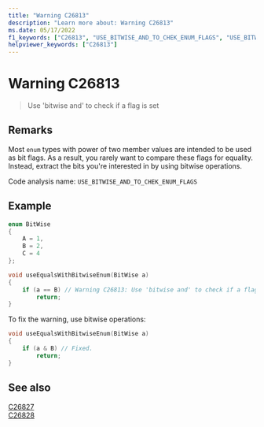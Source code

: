 ```yaml
---
title: "Warning C26813"
description: "Learn more about: Warning C26813"
ms.date: 05/17/2022
f1_keywords: ["C26813", "USE_BITWISE_AND_TO_CHEK_ENUM_FLAGS", "USE_BITWISE_AND_TO_CHECK_ENUM_FLAGS"]
helpviewer_keywords: ["C26813"]
---
```

# Warning C26813

> Use 'bitwise and' to check if a flag is set

## Remarks

Most `enum` types with power of two member values are intended to be used as bit flags. As a result, you rarely want to compare these flags for equality. Instead, extract the bits you're interested in by using bitwise operations.

Code analysis name: `USE_BITWISE_AND_TO_CHEK_ENUM_FLAGS`

## Example

```cpp
enum BitWise
{
    A = 1,
    B = 2,
    C = 4
};

void useEqualsWithBitwiseEnum(BitWise a) 
{
    if (a == B) // Warning C26813: Use 'bitwise and' to check if a flag is set
        return;
}
```

To fix the warning, use bitwise operations:

```cpp
void useEqualsWithBitwiseEnum(BitWise a) 
{
    if (a & B) // Fixed.
        return;
}
```

## See also

[C26827](./c26827.md)\
[C26828](./c26828.md)
